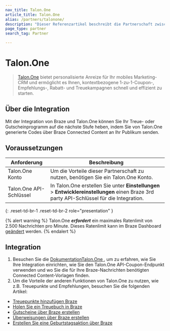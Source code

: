 ```yaml
---
nav_title: Talon.One
article_title: Talon.One
alias: /partners/talonone/
description: "Dieser Referenzartikel beschreibt die Partnerschaft zwischen Braze und Talon.One, einer Promotion-Engine, mit der Sie schnell und effizient kontextbezogene 1-zu-1-Gutschein-, Empfehlungs-, Rabatt- und Treuekampagnen starten können."
page_type: partner
search_tag: Partner

---
```


# Talon.One

> [Talon.One](https://talon.one/) bietet personalisierte Anreize für Ihr mobiles Marketing-CRM und ermöglicht es Ihnen, kontextbezogene 1-zu-1-Coupon-, Empfehlungs-, Rabatt- und Treuekampagnen schnell und effizient zu starten.



## Über die Integration

Mit der Integration von Braze und Talon.One können Sie Ihr Treue- oder Gutscheinprogramm auf die nächste Stufe heben, indem Sie von Talon.One generierte Codes über Braze Connected Content an Ihr Publikum senden.


## Voraussetzungen

| Anforderung | Beschreibung |
| ----------- | ----------- |
|Talon.One Konto | Um die Vorteile dieser Partnerschaft zu nutzen, benötigen Sie ein Talon.One Konto. |
|Talon.One API-Schlüssel | In Talon.One erstellen Sie unter **Einstellungen** > **Entwicklereinstellungen** einen Braze 3rd party API-Schlüssel für die Integration. |
{: .reset-td-br-1 .reset-td-br-2 role="presentation" }

{% alert warning %}
Talon.One **_erfordert_** ein maximales Ratenlimit von 2.500 Nachrichten pro Minute. Dieses Ratenlimit kann im Braze Dashboard [geändert]({{site.baseurl}}/user_guide/engagement_tools/campaigns/testing_and_more/rate-limiting/#delivery-speed-rate-limiting) werden.
{% endalert %}

## Integration

1. Besuchen Sie die [DokumentationTalon.One ](https://docs.talon.one/docs/dev/technology-partners/braze), um zu erfahren, wie Sie Ihre Integration einrichten, wie Sie den Talon.One API-Coupon-Endpunkt verwenden und wo Sie die für Ihre Braze-Nachrichten benötigten Connected Content-Vorlagen finden.
2. Um die Vorteile der anderen Funktionen von Talon.One zu nutzen, wie z.B. Treuepunkte und Empfehlungen, besuchen Sie die folgenden Artikel:
  - [Treuepunkte hinzufügen Braze](https://docs.talon.one/docs/dev/technology-partners/braze/adding-loyalty-points-braze)
  - [Holen Sie ein Treuebuch in Braze](https://docs.talon.one/docs/dev/technology-partners/braze/receiving-loyalty-ledger-braze)
  - [Gutscheine über Braze erstellen](https://docs.talon.one/docs/dev/technology-partners/braze/creating-coupons-braze)
  - [Überweisungen über Braze erstellen](https://docs.talon.one/docs/dev/technology-partners/braze/creating-referrals-braze)
  - [Erstellen Sie eine Geburtstagsaktion über Braze](https://docs.talon.one/docs/dev/technology-partners/braze/bday-promotion-braze)

